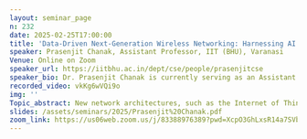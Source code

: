 ```yaml
---
layout: seminar_page
n: 232
date: 2025-02-25T17:00:00
title: 'Data-Driven Next-Generation Wireless Networking: Harnessing AI for Superior Performance and Security'
speaker: Prasenjit Chanak, Assistant Professor, IIT (BHU), Varanasi
Venue: Online on Zoom
speaker_url: https://iitbhu.ac.in/dept/cse/people/prasenjitcse
speaker_bio: Dr. Prasenjit Chanak is currently serving as an Assistant Professor in the Department of Computer Science and Engineering at the Indian Institute of Technology (BHU), Varanasi. He earned his M.Tech and Ph.D. degrees in Information Technology from the Indian Institute of Engineering Science and Technology (IIEST), Shibpur, India, in 2011 and 2016, respectively. Prasenjit leads the Internet of Things (IoT) and Embedded Systems Lab at IIT (BHU), Varanasi, where his research focuses on various aspects of ubiquitous and pervasive sensing systems and the development of embedded applications. He has successfully executed several government-sponsored projects from organizations like DST, DRDO, ICSSR, and SERB. Prasenjit is also a recipient of the prestigious CSIR National Ph.D. Fellowship from the Government of India. He has received numerous national and international accolades, including the Chester Sall Award from IEEE Transactions on Consumer Electronics, Best Ph.D. Thesis Award (First) from the Computer Society of India, Young Scientist Award from the Department of Science and Technology (DST), Govt. of India, and Best Paper Awards from conferences such as ICACC 2012 and TechSym 2014 at IIT-Kharagpur, India. Prasenjit is a Senior Member of IEEE (USA), ACM (USA), and a Life Member of the Indian Science Congress Association. His primary research interests include Wireless Sensor Networks, Internet of Things (IoT), Cloud Computing, Cyber-Physical Networks (CPN), Machine Learning, and Consumer Electronics.
recorded_video: vkKg6wVQi9o
img: ''
Topic_abstract: New network architectures, such as the Internet of Things (IoT), 5G, and next-generation (NextG) cellular systems, present emerging challenges in the design of future wireless networks. These networks need to accommodate ultra-high data rates, massive data processing, smart designs, cost-effective deployment, and ensure reliability and security in dynamic environments. Artificial Intelligence (AI), one of today’s most promising technologies, is being explored as a key enabler of data-driven approaches to wireless network design. This presentation provides a comprehensive review of existing AI techniques and their applications across the entire wireless network protocol stack, aiming to enhance both network performance and security. We will examine the motivations, challenges, and methodologies involved in leveraging AI to improve wireless networking, from the physical layer to the application layer, while also identifying opportunities for developing new AI-driven algorithms, mechanisms, protocols, and system designs that will define the future of data-driven wireless networks.
slides: /assets/seminars/2025/Prasenjit%20Chanak.pdf
zoom_link: https://us06web.zoom.us/j/83388976389?pwd=XcpO3GhLxsR14a7SVbPx33HQQa1jbt.1
---
```


